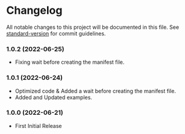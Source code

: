 # Changelog

All notable changes to this project will be documented in this file. See [standard-version](https://github.com/conventional-changelog/standard-version) for commit guidelines.

### 1.0.2 (2022-06-25)
- Fixing wait before creating the manifest file.
  
### 1.0.1 (2022-06-24)
- Optimized code & Added a wait before creating the manifest file.
- Added and Updated examples.

### 1.0.0 (2022-06-21)
- First Initial Release
